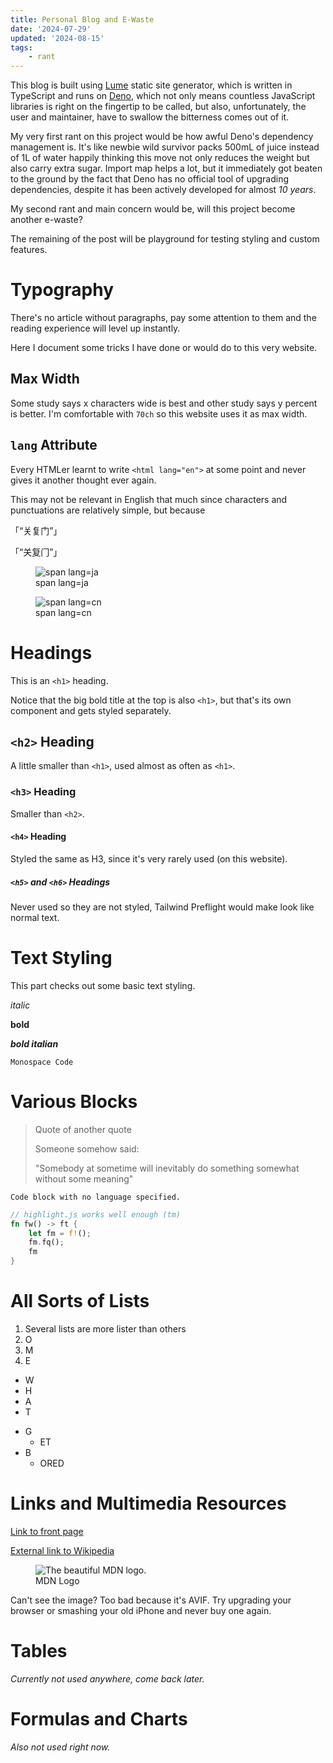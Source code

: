 ```yaml
---
title: Personal Blog and E-Waste
date: '2024-07-29'
updated: '2024-08-15'
tags:
    - rant
---
```


This blog is built using [Lume](//lume.land/) static site generator, which is written in TypeScript and runs on [Deno](//deno.land), which not only means countless JavaScript libraries is right on the fingertip to be called, but also, unfortunately, the user and maintainer, have to swallow the bitterness comes out of it.

My very first rant on this project would be how awful Deno's dependency management is. It's like newbie wild survivor packs 500mL of juice instead of 1L of water happily thinking this move not only reduces the weight but also carry extra sugar. Import map helps a lot, but it immediately got beaten to the ground by the fact that Deno has no official tool of upgrading dependencies, despite it has been actively developed for almost *10 years*.

My second rant and main concern would be, will this project become another e-waste?

The remaining of the post will be playground for testing styling and custom features.


# Typography

There's no article without paragraphs, pay some attention to them and the reading experience will level up instantly.

Here I document some tricks I have done or would do to this very website.

## Max Width

Some study says x characters wide is best and other study says y percent is better. I'm comfortable with `70ch` so this website uses it as max width.

## `lang` Attribute

Every HTMLer learnt to write `<html lang="en">` at some point and never gives it another thought ever again.

This may not be relevant in English that much since characters and punctuations are relatively simple, but because

<span lang="ja">「“关复门”」</span>

<span lang="zh">「“关复门”」</span>

<div class="flex flex-row w-full gap-4">
    <figure class="grow">
        <img src="./lang-ja.avif" alt="span lang=ja">
        <figcaption>span lang=ja</figcaption>
    </figure>
    <figure class="grow">
        <img src="./lang-cn.avif" alt="span lang=cn">
        <figcaption>span lang=cn</figcaption>
    </figure>
</div>


# Headings

This is an `<h1>` heading.

Notice that the big bold title at the top is also `<h1>`, but that's its own component and gets styled separately.

## `<h2>` Heading

A little smaller than `<h1>`, used almost as often as `<h1>`.

### `<h3>` Heading

Smaller than `<h2>`.

#### `<h4>` Heading

Styled the same as H3, since it's very rarely used (on this website).

##### `<h5>` and `<h6>` Headings

Never used so they are not styled, Tailwind Preflight would make
look like normal text.


# Text Styling

This part checks out some basic text styling.

*italic*

**bold**

***bold italian***

`Monospace Code`


# Various Blocks

> Quote of another quote
>
> Someone somehow said:
>
> "Somebody at sometime will inevitably do something
> somewhat without some meaning"

```
Code block with no language specified.
```

```rust
// highlight.js works well enough (tm)
fn fw() -> ft {
    let fm = f!();
    fm.fq();
    fm
}
```


# All Sorts of Lists

1. Several lists are more lister than others
2. O
3. M
4. E

- W
- H
- A
- T

* G
    * ET
* B
    * ORED


# Links and Multimedia Resources

[Link to front page](/)

[External link to Wikipedia](https://en.wikipedia.org/wiki/Main_Page)

<figure>
    <img src="./Untitled.avif" alt="The beautiful MDN logo.">
    <figcaption>MDN Logo</figcaption>
</figure>


Can't see the image? Too bad because it's AVIF.
Try upgrading your browser or smashing your old iPhone and never buy one again.


# Tables

*Currently not used anywhere, come back later.*


# Formulas and Charts

*Also not used right now.*